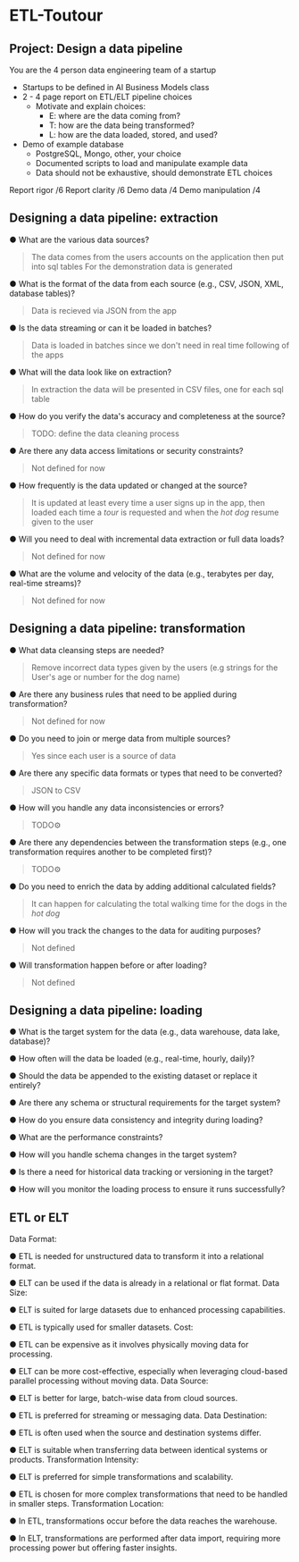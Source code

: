 # ETL-Toutour

## Project: Design a data pipeline
You are the 4 person data engineering team of a startup
- Startups to be defined in AI Business Models class
- 2 - 4 page report on ETL/ELT pipeline choices
    - Motivate and explain choices:
        - E: where are the data coming from?
        - T: how are the data being transformed?
        - L: how are the data loaded, stored, and used?
- Demo of example database
    - PostgreSQL, Mongo, other, your choice
    - Documented scripts to load and manipulate example data
    - Data should not be exhaustive, should demonstrate ETL choices

Report rigor /6
Report clarity /6
Demo data /4
Demo manipulation /4


## Designing a data pipeline: extraction

● What are the various data sources?
> The data comes from the users accounts on the application then put into sql tables
> For the demonstration data is generated

● What is the format of the data from each source (e.g., CSV, JSON, XML, database
tables)?
> Data is recieved via JSON from the app

● Is the data streaming or can it be loaded in batches?
> Data is loaded in batches since we don't need in real time following of the apps

● What will the data look like on extraction?
> In extraction the data will be presented in CSV files, one for each sql table

● How do you verify the data's accuracy and completeness at the source?
> TODO: define the data cleaning process

● Are there any data access limitations or security constraints?
> Not defined for now

● How frequently is the data updated or changed at the source?
> It is updated at least every time a user signs up in the app, then loaded each time a *tour* is requested and when the *hot dog* resume given to the user

● Will you need to deal with incremental data extraction or full data loads?
> Not defined for now 

● What are the volume and velocity of the data (e.g., terabytes per day, real-time
streams)?
> Not defined for now


## Designing a data pipeline: transformation

● What data cleansing steps are needed?
> Remove incorrect data types given by the users (e.g strings for the User's age or number for the dog name)

● Are there any business rules that need to be applied during transformation?
> Not defined for now

● Do you need to join or merge data from multiple sources?
> Yes since each user is a source of data

● Are there any specific data formats or types that need to be converted?
> JSON to CSV 

● How will you handle any data inconsistencies or errors?
> TODO⚙️

● Are there any dependencies between the transformation steps (e.g., one transformation requires another to be completed first)?
> TODO⚙️

● Do you need to enrich the data by adding additional calculated fields?
> It can happen for calculating the total walking time for the dogs in the *hot dog*

● How will you track the changes to the data for auditing purposes?
> Not defined

● Will transformation happen before or after loading?
> Not defined

## Designing a data pipeline: loading

● What is the target system for the data (e.g., data warehouse, data lake, database)?

● How often will the data be loaded (e.g., real-time, hourly, daily)?

● Should the data be appended to the existing dataset or replace it entirely?

● Are there any schema or structural requirements for the target system?

● How do you ensure data consistency and integrity during loading?

● What are the performance constraints?

● How will you handle schema changes in the target system?

● Is there a need for historical data tracking or versioning in the target?

● How will you monitor the loading process to ensure it runs successfully?


## ETL or ELT
Data Format:

● ETL is needed for unstructured data to transform it into a
relational format.

● ELT can be used if the data is already in a relational or flat
format.
Data Size:

● ELT is suited for large datasets due to enhanced processing
capabilities.

● ETL is typically used for smaller datasets.
Cost:

● ETL can be expensive as it involves physically moving data for
processing.

● ELT can be more cost-effective, especially when leveraging
cloud-based parallel processing without moving data.
Data Source:

● ELT is better for large, batch-wise data from cloud sources.

● ETL is preferred for streaming or messaging data.
Data Destination:

● ETL is often used when the source and destination systems
differ.

● ELT is suitable when transferring data between identical
systems or products.
Transformation Intensity:

● ELT is preferred for simple transformations and scalability.

● ETL is chosen for more complex transformations that need
to be handled in smaller steps.
Transformation Location:

● In ETL, transformations occur before the data reaches the
warehouse.

● In ELT, transformations are performed after data import,
requiring more processing power but offering faster insights.
